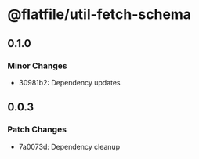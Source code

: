 # @flatfile/util-fetch-schema

## 0.1.0

### Minor Changes

- 30981b2: Dependency updates

## 0.0.3

### Patch Changes

- 7a0073d: Dependency cleanup
